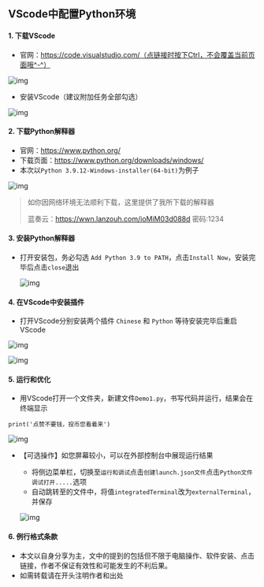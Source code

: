 ## VScode中配置Python环境


#### 1. 下载VScode

- 官网：https://code.visualstudio.com/（点链接时按下Ctrl，不会覆盖当前页面哦^-^）

![img](vscode下载.png)

 

- 安装VScode（建议附加任务全部勾选）

![img](vscode安装.gif)

 

#### 2. 下载Python解释器

- 官网：https://www.python.org/
- 下载页面：https://www.python.org/downloads/windows/
- 本次以`Python 3.9.12-Windows-installer(64-bit)`为例子

![img](解释器下载.png)

> 如你因网络环境无法顺利下载，这里提供了我所下载的解释器
>
> 蓝奏云：https://wwn.lanzouh.com/ioMiM03d088d	密码:1234

 

#### 3. 安装Python解释器

- 打开安装包，务必勾选 `Add Python 3.9 to PATH`，点击`Install Now`，安装完毕后点击`close`退出

  ![img](Python安装.png)

 

#### 4. 在VScode中安装插件

- 打开VScode分别安装两个插件 `Chinese` 和 `Python` 等待安装完毕后重启VScode

![img](插件下载.png)

![img](插件python.png)

 

#### 5. 运行和优化

- 用VScode打开一个文件夹，新建文件`Demo1.py`，书写代码并运行，结果会在终端显示

```
print('点赞不要钱，投币您看着来')
```

![img](py运行代码.gif)

 

- 【可选操作】如您屏幕较小，可以在外部控制台中展现运行结果

  - 将侧边菜单栏，切换至`运行和调试`点击`创建launch.json文件`点击`Python文件 调试打开.....`选项
  - 自动跳转至的文件中，将值`integratedTerminal`改为`externalTerminal`，并保存

  ![img](py外部运行.png)

 

#### 6. 例行格式条款

- 本文以自身分享为主，文中的提到的包括但不限于电脑操作、软件安装、点击链接，作者不保证有效性和可能发生的不利后果。
- 如需转载请在开头注明作者和出处